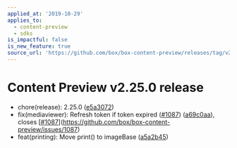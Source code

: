 ```yaml
---
applied_at: '2019-10-29'
applies_to:
  - content-preview
  - sdks
is_impactful: false
is_new_feature: true
source_url: 'https://github.com/box/box-content-preview/releases/tag/v2.25.0'
---
```


# Content Preview v2.25.0 release


* chore(release): 2.25.0 ([e5a3072](https://github.com/box/box-content-preview/commit[e5a3072](https://github.com/box/box-content-preview/commit/e5a3072)))
* fix(mediaviewer): Refresh token if token expired ([#1087](https://github.com/box/box-content-preview/pull/1087)) ([a69c0aa](https://github.com/box/box-content-preview/commit[a69c0aa](https://github.com/box/box-content-preview/commit/a69c0aa))), closes [[#1087](https://github.com/box/box-content-preview/pull/1087)](https://github.com/box/box-content-preview/issues/1087)
* feat(printing): Move print() to imageBase ([a5a2b45](https://github.com/box/box-content-preview/commit[a5a2b45](https://github.com/box/box-content-preview/commit/a5a2b45)))



